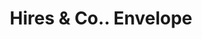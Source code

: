 ---
doi: 10.7916/D8ZK6TTJ
date_other: '1886'
date_other_textual: '1886'
form: printed ephemera
genre:
- Envelopes
name:
- Hires & Co.
object_in_context_url: https://biggert.cul.columbia.edu/items/view/ave_biggert_01701
subject_hierarchical_geographic:
- Philadelphia, Pennsylvania, United States
subject_name:
- Hires & Co.
title: Hires & Co.. Envelope
sort_title: Hires & Co.. Envelope
call_number: ave_biggert_01701
coordinates:
- 40.00944444444445,-75.13333333333334
pid: ave_biggert_01701
identifiers: ave_biggert_01701
canvas_id: ldpd:396959
permalink: "/items/ave_biggert_01701/"
layout: iiif-image-page
---